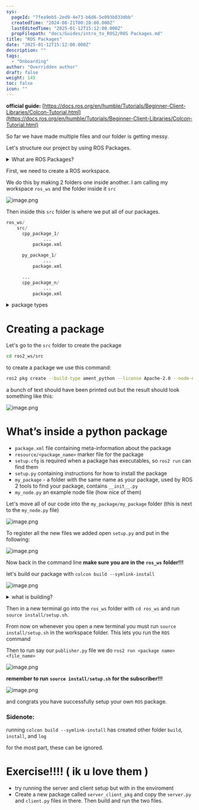 ```yaml
---
sys:
  pageId: "7fea9eb5-2ed9-4e73-b6d6-5e093b833dbb"
  createdTime: "2024-08-21T00:28:00.000Z"
  lastEditedTime: "2025-01-12T15:12:00.000Z"
  propFilepath: "docs/Guides/intro_to_ROS2/ROS Packages.md"
title: "ROS Packages"
date: "2025-01-12T15:12:00.000Z"
description: ""
tags:
  - "Onboarding"
author: "Overridden author"
draft: false
weight: 145
toc: false
icon: ""
---
```


**official guide:** [https://docs.ros.org/en/humble/Tutorials/Beginner-Client-Libraries/Colcon-Tutorial.html](https://docs.ros.org/en/humble/Tutorials/Beginner-Client-Libraries/Colcon-Tutorial.html)

So far we have made multiple files and our folder is getting messy.

Let's structure our project by using ROS Packages.

<details>

<summary>What are ROS Packages?</summary>

ROS Packages are, as the name implies, packages of code that are highly sharable between ROS developers.

They consist of a folder, `package.xml` file, and source code

```python
      cpp_package_1/
		      ... imagine much code files here ..
          package.xml
```

</details>

First, we need to create a ROS workspace.

We do this by making 2 folders one inside another. I am calling my workspace `ros_ws` and the folder inside it `src`

![image.png](https://prod-files-secure.s3.us-west-2.amazonaws.com/d518164a-d88e-44d1-a4ee-3adb3bd8bce0/70706947-fd18-4537-a67b-e12946812d31/image.png?X-Amz-Algorithm=AWS4-HMAC-SHA256&X-Amz-Content-Sha256=UNSIGNED-PAYLOAD&X-Amz-Credential=ASIAZI2LB4663TMJ764S%2F20250617%2Fus-west-2%2Fs3%2Faws4_request&X-Amz-Date=20250617T050954Z&X-Amz-Expires=3600&X-Amz-Security-Token=IQoJb3JpZ2luX2VjEIX%2F%2F%2F%2F%2F%2F%2F%2F%2F%2FwEaCXVzLXdlc3QtMiJHMEUCIB1wJMf8UNNr4yU6PtSI3dBKEF2aghh8qIE09BHlILYPAiEA7QQihIQH8NrOxIKZRRLQS5b7yeBihWC5rFsX4nuWV1oq%2FwMIbhAAGgw2Mzc0MjMxODM4MDUiDNj4v3rnCjL%2FixJVvCrcA832pjGDLn4UeJNFfojobb0bDVvCL3D344HH0FQCRjPULPo6OWAWluta3FasRuXHG23M8ZDtvmA6rQUevDImpyltC%2FcySEOR9wGEIqVvkArXWA6hD3pv2MOx3AWn7ssPJsPnoS4Yv%2F8HsArDo9RghI%2FCMaLTorR3Y%2BfZRlI1i%2BcKBNUzXRkV0hDcD5sKWOXGwBFwQiE7UHlvMUNcwN%2B7dZIcZDOlLJT0HoDY6wBUap9YyH3%2FczZeWFxZyTQTC2VWwtDxKh%2FJ9t1q5NMn1obJWhsf1vFrZA83kkLP%2FWRdpFn00AyIHYKCDJvUUhgl6Bb3sKn8RWbiu%2Fm5DE39Zxba9pOWapTdxISxSRaejFvx0whpglQxcDJD4S9C6Rgr8ONfPdICdcw1r758IGHoewsU%2BRtDEffYxBw2Ieg%2F4YDhDeAWvYm%2BXZwDSaM8AYgEYC7n0%2BJegIFYUkdY%2BJ3QiS2n1I2p7E21zcHZOJd%2FRU0W%2Fpw17ofb2Ggidttx1FnCMYFhxblf6DTC41DXaGUGp7R4QeVA9OrqnrI0qP2b7pk8JbpeRhP5UOxyVofmkTbOUYVVsYbXZ092efG5XRWjbclLxhBOjGmVS1EdK%2B%2F37ZR%2FiNi3Vhc5ARr%2B5zG3dtHLMIzsw8IGOqUBAOHwCxCranJGtK%2BUrn1yEjtysZyNR8dPe6bOZ8ULt%2BD88mIh262THJwD9t2XNV1yMkX2v7TpOyIQBUhkteF7F0mUQVvZ8BXRpkyFDnlBSt14l7ZADiURBz3hh2eTPFPbfQyaL6RUXwsKZrhFQoZKscyqqfEfrYq7ZIDi4SwjrFdgpxm0rzzNxsxnWV2W97X1gqE2It4F99q4%2Bx5HGb5wA8NzaKFC&X-Amz-Signature=498037894e6a52daf7a3ad9c12e147ce00ca0606dce8e3678cf8ed3c56600a78&X-Amz-SignedHeaders=host&x-amz-checksum-mode=ENABLED&x-id=GetObject)

Then inside this `src` folder is where we put all of our packages.

```python
ros_ws/
    src/
      cpp_package_1/
		      ...
          package.xml

      py_package_1/
		      ...
          package.xml

      ...
      cpp_package_n/
		      ...
          package.xml

```

<details>

<summary>package types</summary>

packages can be either `C++` or python.

the intern file structure is different for each but for this guide we will stick to creating python packages

</details>

# Creating a package

Let's go to the `src` folder to create the package

```bash
cd ros2_ws/src
```

to create a package we use this command:

```bash
ros2 pkg create --build-type ament_python --license Apache-2.0 --node-name my_node my_package
```

a bunch of text should have been printed out but the result should look something like this:

![image.png](https://prod-files-secure.s3.us-west-2.amazonaws.com/d518164a-d88e-44d1-a4ee-3adb3bd8bce0/e6cf1e3f-8512-4a3e-b131-079f800bf3e8/image.png?X-Amz-Algorithm=AWS4-HMAC-SHA256&X-Amz-Content-Sha256=UNSIGNED-PAYLOAD&X-Amz-Credential=ASIAZI2LB4663TMJ764S%2F20250617%2Fus-west-2%2Fs3%2Faws4_request&X-Amz-Date=20250617T050954Z&X-Amz-Expires=3600&X-Amz-Security-Token=IQoJb3JpZ2luX2VjEIX%2F%2F%2F%2F%2F%2F%2F%2F%2F%2FwEaCXVzLXdlc3QtMiJHMEUCIB1wJMf8UNNr4yU6PtSI3dBKEF2aghh8qIE09BHlILYPAiEA7QQihIQH8NrOxIKZRRLQS5b7yeBihWC5rFsX4nuWV1oq%2FwMIbhAAGgw2Mzc0MjMxODM4MDUiDNj4v3rnCjL%2FixJVvCrcA832pjGDLn4UeJNFfojobb0bDVvCL3D344HH0FQCRjPULPo6OWAWluta3FasRuXHG23M8ZDtvmA6rQUevDImpyltC%2FcySEOR9wGEIqVvkArXWA6hD3pv2MOx3AWn7ssPJsPnoS4Yv%2F8HsArDo9RghI%2FCMaLTorR3Y%2BfZRlI1i%2BcKBNUzXRkV0hDcD5sKWOXGwBFwQiE7UHlvMUNcwN%2B7dZIcZDOlLJT0HoDY6wBUap9YyH3%2FczZeWFxZyTQTC2VWwtDxKh%2FJ9t1q5NMn1obJWhsf1vFrZA83kkLP%2FWRdpFn00AyIHYKCDJvUUhgl6Bb3sKn8RWbiu%2Fm5DE39Zxba9pOWapTdxISxSRaejFvx0whpglQxcDJD4S9C6Rgr8ONfPdICdcw1r758IGHoewsU%2BRtDEffYxBw2Ieg%2F4YDhDeAWvYm%2BXZwDSaM8AYgEYC7n0%2BJegIFYUkdY%2BJ3QiS2n1I2p7E21zcHZOJd%2FRU0W%2Fpw17ofb2Ggidttx1FnCMYFhxblf6DTC41DXaGUGp7R4QeVA9OrqnrI0qP2b7pk8JbpeRhP5UOxyVofmkTbOUYVVsYbXZ092efG5XRWjbclLxhBOjGmVS1EdK%2B%2F37ZR%2FiNi3Vhc5ARr%2B5zG3dtHLMIzsw8IGOqUBAOHwCxCranJGtK%2BUrn1yEjtysZyNR8dPe6bOZ8ULt%2BD88mIh262THJwD9t2XNV1yMkX2v7TpOyIQBUhkteF7F0mUQVvZ8BXRpkyFDnlBSt14l7ZADiURBz3hh2eTPFPbfQyaL6RUXwsKZrhFQoZKscyqqfEfrYq7ZIDi4SwjrFdgpxm0rzzNxsxnWV2W97X1gqE2It4F99q4%2Bx5HGb5wA8NzaKFC&X-Amz-Signature=47696c50a2d5d94560e3a1a2e8f81e0df5c53eb268083baea9062459833b5ef1&X-Amz-SignedHeaders=host&x-amz-checksum-mode=ENABLED&x-id=GetObject)

# What’s inside a python package

- `package.xml` file containing meta-information about the package
- `resource/<package_name>` marker file for the package
- `setup.cfg` is required when a package has executables, so `ros2 run` can find them
- `setup.py` containing instructions for how to install the package
- `my_package` - a folder with the same name as your package, used by ROS 2 tools to find your package, contains `__init__.py`
- `my_node.py` an example node file (how nice of them)

Let's move all of our code into the `my_package/my_package` folder (this is next to the `my_node.py` file)

![image.png](https://prod-files-secure.s3.us-west-2.amazonaws.com/d518164a-d88e-44d1-a4ee-3adb3bd8bce0/9ce58f11-0da9-4d3e-b86d-506a9685d378/image.png?X-Amz-Algorithm=AWS4-HMAC-SHA256&X-Amz-Content-Sha256=UNSIGNED-PAYLOAD&X-Amz-Credential=ASIAZI2LB4663TMJ764S%2F20250617%2Fus-west-2%2Fs3%2Faws4_request&X-Amz-Date=20250617T050954Z&X-Amz-Expires=3600&X-Amz-Security-Token=IQoJb3JpZ2luX2VjEIX%2F%2F%2F%2F%2F%2F%2F%2F%2F%2FwEaCXVzLXdlc3QtMiJHMEUCIB1wJMf8UNNr4yU6PtSI3dBKEF2aghh8qIE09BHlILYPAiEA7QQihIQH8NrOxIKZRRLQS5b7yeBihWC5rFsX4nuWV1oq%2FwMIbhAAGgw2Mzc0MjMxODM4MDUiDNj4v3rnCjL%2FixJVvCrcA832pjGDLn4UeJNFfojobb0bDVvCL3D344HH0FQCRjPULPo6OWAWluta3FasRuXHG23M8ZDtvmA6rQUevDImpyltC%2FcySEOR9wGEIqVvkArXWA6hD3pv2MOx3AWn7ssPJsPnoS4Yv%2F8HsArDo9RghI%2FCMaLTorR3Y%2BfZRlI1i%2BcKBNUzXRkV0hDcD5sKWOXGwBFwQiE7UHlvMUNcwN%2B7dZIcZDOlLJT0HoDY6wBUap9YyH3%2FczZeWFxZyTQTC2VWwtDxKh%2FJ9t1q5NMn1obJWhsf1vFrZA83kkLP%2FWRdpFn00AyIHYKCDJvUUhgl6Bb3sKn8RWbiu%2Fm5DE39Zxba9pOWapTdxISxSRaejFvx0whpglQxcDJD4S9C6Rgr8ONfPdICdcw1r758IGHoewsU%2BRtDEffYxBw2Ieg%2F4YDhDeAWvYm%2BXZwDSaM8AYgEYC7n0%2BJegIFYUkdY%2BJ3QiS2n1I2p7E21zcHZOJd%2FRU0W%2Fpw17ofb2Ggidttx1FnCMYFhxblf6DTC41DXaGUGp7R4QeVA9OrqnrI0qP2b7pk8JbpeRhP5UOxyVofmkTbOUYVVsYbXZ092efG5XRWjbclLxhBOjGmVS1EdK%2B%2F37ZR%2FiNi3Vhc5ARr%2B5zG3dtHLMIzsw8IGOqUBAOHwCxCranJGtK%2BUrn1yEjtysZyNR8dPe6bOZ8ULt%2BD88mIh262THJwD9t2XNV1yMkX2v7TpOyIQBUhkteF7F0mUQVvZ8BXRpkyFDnlBSt14l7ZADiURBz3hh2eTPFPbfQyaL6RUXwsKZrhFQoZKscyqqfEfrYq7ZIDi4SwjrFdgpxm0rzzNxsxnWV2W97X1gqE2It4F99q4%2Bx5HGb5wA8NzaKFC&X-Amz-Signature=47d8bc37ed372dcca0efd0cf4e57595e95d74a34de987720dc6d6c2940dba739&X-Amz-SignedHeaders=host&x-amz-checksum-mode=ENABLED&x-id=GetObject)

To register all the new files we added open `setup.py` and put in the following:

![image.png](https://prod-files-secure.s3.us-west-2.amazonaws.com/d518164a-d88e-44d1-a4ee-3adb3bd8bce0/1cd7c262-4cae-4496-9d75-c178537d24a2/image.png?X-Amz-Algorithm=AWS4-HMAC-SHA256&X-Amz-Content-Sha256=UNSIGNED-PAYLOAD&X-Amz-Credential=ASIAZI2LB4663TMJ764S%2F20250617%2Fus-west-2%2Fs3%2Faws4_request&X-Amz-Date=20250617T050954Z&X-Amz-Expires=3600&X-Amz-Security-Token=IQoJb3JpZ2luX2VjEIX%2F%2F%2F%2F%2F%2F%2F%2F%2F%2FwEaCXVzLXdlc3QtMiJHMEUCIB1wJMf8UNNr4yU6PtSI3dBKEF2aghh8qIE09BHlILYPAiEA7QQihIQH8NrOxIKZRRLQS5b7yeBihWC5rFsX4nuWV1oq%2FwMIbhAAGgw2Mzc0MjMxODM4MDUiDNj4v3rnCjL%2FixJVvCrcA832pjGDLn4UeJNFfojobb0bDVvCL3D344HH0FQCRjPULPo6OWAWluta3FasRuXHG23M8ZDtvmA6rQUevDImpyltC%2FcySEOR9wGEIqVvkArXWA6hD3pv2MOx3AWn7ssPJsPnoS4Yv%2F8HsArDo9RghI%2FCMaLTorR3Y%2BfZRlI1i%2BcKBNUzXRkV0hDcD5sKWOXGwBFwQiE7UHlvMUNcwN%2B7dZIcZDOlLJT0HoDY6wBUap9YyH3%2FczZeWFxZyTQTC2VWwtDxKh%2FJ9t1q5NMn1obJWhsf1vFrZA83kkLP%2FWRdpFn00AyIHYKCDJvUUhgl6Bb3sKn8RWbiu%2Fm5DE39Zxba9pOWapTdxISxSRaejFvx0whpglQxcDJD4S9C6Rgr8ONfPdICdcw1r758IGHoewsU%2BRtDEffYxBw2Ieg%2F4YDhDeAWvYm%2BXZwDSaM8AYgEYC7n0%2BJegIFYUkdY%2BJ3QiS2n1I2p7E21zcHZOJd%2FRU0W%2Fpw17ofb2Ggidttx1FnCMYFhxblf6DTC41DXaGUGp7R4QeVA9OrqnrI0qP2b7pk8JbpeRhP5UOxyVofmkTbOUYVVsYbXZ092efG5XRWjbclLxhBOjGmVS1EdK%2B%2F37ZR%2FiNi3Vhc5ARr%2B5zG3dtHLMIzsw8IGOqUBAOHwCxCranJGtK%2BUrn1yEjtysZyNR8dPe6bOZ8ULt%2BD88mIh262THJwD9t2XNV1yMkX2v7TpOyIQBUhkteF7F0mUQVvZ8BXRpkyFDnlBSt14l7ZADiURBz3hh2eTPFPbfQyaL6RUXwsKZrhFQoZKscyqqfEfrYq7ZIDi4SwjrFdgpxm0rzzNxsxnWV2W97X1gqE2It4F99q4%2Bx5HGb5wA8NzaKFC&X-Amz-Signature=502ae576f6f64e3f08e3a770279828e62d1b1d58aab895845214a85828b906b4&X-Amz-SignedHeaders=host&x-amz-checksum-mode=ENABLED&x-id=GetObject)

Now back in the command line **make sure you are in the** **`ros_ws`** **folder!!!**

let's build our package with `colcon build --symlink-install`

![image.png](https://prod-files-secure.s3.us-west-2.amazonaws.com/d518164a-d88e-44d1-a4ee-3adb3bd8bce0/2f2a0d27-b173-48fd-b189-5f5c0ce65619/image.png?X-Amz-Algorithm=AWS4-HMAC-SHA256&X-Amz-Content-Sha256=UNSIGNED-PAYLOAD&X-Amz-Credential=ASIAZI2LB4663TMJ764S%2F20250617%2Fus-west-2%2Fs3%2Faws4_request&X-Amz-Date=20250617T050954Z&X-Amz-Expires=3600&X-Amz-Security-Token=IQoJb3JpZ2luX2VjEIX%2F%2F%2F%2F%2F%2F%2F%2F%2F%2FwEaCXVzLXdlc3QtMiJHMEUCIB1wJMf8UNNr4yU6PtSI3dBKEF2aghh8qIE09BHlILYPAiEA7QQihIQH8NrOxIKZRRLQS5b7yeBihWC5rFsX4nuWV1oq%2FwMIbhAAGgw2Mzc0MjMxODM4MDUiDNj4v3rnCjL%2FixJVvCrcA832pjGDLn4UeJNFfojobb0bDVvCL3D344HH0FQCRjPULPo6OWAWluta3FasRuXHG23M8ZDtvmA6rQUevDImpyltC%2FcySEOR9wGEIqVvkArXWA6hD3pv2MOx3AWn7ssPJsPnoS4Yv%2F8HsArDo9RghI%2FCMaLTorR3Y%2BfZRlI1i%2BcKBNUzXRkV0hDcD5sKWOXGwBFwQiE7UHlvMUNcwN%2B7dZIcZDOlLJT0HoDY6wBUap9YyH3%2FczZeWFxZyTQTC2VWwtDxKh%2FJ9t1q5NMn1obJWhsf1vFrZA83kkLP%2FWRdpFn00AyIHYKCDJvUUhgl6Bb3sKn8RWbiu%2Fm5DE39Zxba9pOWapTdxISxSRaejFvx0whpglQxcDJD4S9C6Rgr8ONfPdICdcw1r758IGHoewsU%2BRtDEffYxBw2Ieg%2F4YDhDeAWvYm%2BXZwDSaM8AYgEYC7n0%2BJegIFYUkdY%2BJ3QiS2n1I2p7E21zcHZOJd%2FRU0W%2Fpw17ofb2Ggidttx1FnCMYFhxblf6DTC41DXaGUGp7R4QeVA9OrqnrI0qP2b7pk8JbpeRhP5UOxyVofmkTbOUYVVsYbXZ092efG5XRWjbclLxhBOjGmVS1EdK%2B%2F37ZR%2FiNi3Vhc5ARr%2B5zG3dtHLMIzsw8IGOqUBAOHwCxCranJGtK%2BUrn1yEjtysZyNR8dPe6bOZ8ULt%2BD88mIh262THJwD9t2XNV1yMkX2v7TpOyIQBUhkteF7F0mUQVvZ8BXRpkyFDnlBSt14l7ZADiURBz3hh2eTPFPbfQyaL6RUXwsKZrhFQoZKscyqqfEfrYq7ZIDi4SwjrFdgpxm0rzzNxsxnWV2W97X1gqE2It4F99q4%2Bx5HGb5wA8NzaKFC&X-Amz-Signature=cfa88043ece7f3f4325edc8d462ff7c9020a91ee041fd7a2a23514a927b84890&X-Amz-SignedHeaders=host&x-amz-checksum-mode=ENABLED&x-id=GetObject)

<details>

<summary>what is building?</summary>

if you are a CS major at Rose-Hulman you will learn the answer to this in CSSE132

but TLDR; is it combines all the code files into one program that can be run easily 

</details>

Then in a new terminal go into the `ros_ws` folder with `cd ros_ws` and run `source install/setup.sh`. 

From now on whenever you open a new terminal you must run `source install/setup.sh` in the workspace folder. This lets you run the `ROS` command

Then to run say our `publisher.py` file we do `ros2 run <package name> <file_name>`

![image.png](https://prod-files-secure.s3.us-west-2.amazonaws.com/d518164a-d88e-44d1-a4ee-3adb3bd8bce0/4f4b1219-3a44-4632-aa0a-ce3471699f59/image.png?X-Amz-Algorithm=AWS4-HMAC-SHA256&X-Amz-Content-Sha256=UNSIGNED-PAYLOAD&X-Amz-Credential=ASIAZI2LB4663TMJ764S%2F20250617%2Fus-west-2%2Fs3%2Faws4_request&X-Amz-Date=20250617T050954Z&X-Amz-Expires=3600&X-Amz-Security-Token=IQoJb3JpZ2luX2VjEIX%2F%2F%2F%2F%2F%2F%2F%2F%2F%2FwEaCXVzLXdlc3QtMiJHMEUCIB1wJMf8UNNr4yU6PtSI3dBKEF2aghh8qIE09BHlILYPAiEA7QQihIQH8NrOxIKZRRLQS5b7yeBihWC5rFsX4nuWV1oq%2FwMIbhAAGgw2Mzc0MjMxODM4MDUiDNj4v3rnCjL%2FixJVvCrcA832pjGDLn4UeJNFfojobb0bDVvCL3D344HH0FQCRjPULPo6OWAWluta3FasRuXHG23M8ZDtvmA6rQUevDImpyltC%2FcySEOR9wGEIqVvkArXWA6hD3pv2MOx3AWn7ssPJsPnoS4Yv%2F8HsArDo9RghI%2FCMaLTorR3Y%2BfZRlI1i%2BcKBNUzXRkV0hDcD5sKWOXGwBFwQiE7UHlvMUNcwN%2B7dZIcZDOlLJT0HoDY6wBUap9YyH3%2FczZeWFxZyTQTC2VWwtDxKh%2FJ9t1q5NMn1obJWhsf1vFrZA83kkLP%2FWRdpFn00AyIHYKCDJvUUhgl6Bb3sKn8RWbiu%2Fm5DE39Zxba9pOWapTdxISxSRaejFvx0whpglQxcDJD4S9C6Rgr8ONfPdICdcw1r758IGHoewsU%2BRtDEffYxBw2Ieg%2F4YDhDeAWvYm%2BXZwDSaM8AYgEYC7n0%2BJegIFYUkdY%2BJ3QiS2n1I2p7E21zcHZOJd%2FRU0W%2Fpw17ofb2Ggidttx1FnCMYFhxblf6DTC41DXaGUGp7R4QeVA9OrqnrI0qP2b7pk8JbpeRhP5UOxyVofmkTbOUYVVsYbXZ092efG5XRWjbclLxhBOjGmVS1EdK%2B%2F37ZR%2FiNi3Vhc5ARr%2B5zG3dtHLMIzsw8IGOqUBAOHwCxCranJGtK%2BUrn1yEjtysZyNR8dPe6bOZ8ULt%2BD88mIh262THJwD9t2XNV1yMkX2v7TpOyIQBUhkteF7F0mUQVvZ8BXRpkyFDnlBSt14l7ZADiURBz3hh2eTPFPbfQyaL6RUXwsKZrhFQoZKscyqqfEfrYq7ZIDi4SwjrFdgpxm0rzzNxsxnWV2W97X1gqE2It4F99q4%2Bx5HGb5wA8NzaKFC&X-Amz-Signature=7a66165dac5d88c7147da1cedc601cdd299c813abcecad05ddb6ad580c349850&X-Amz-SignedHeaders=host&x-amz-checksum-mode=ENABLED&x-id=GetObject)

**remember to run** **`source install/setup.sh`** **for the subscriber!!!**

![image.png](https://prod-files-secure.s3.us-west-2.amazonaws.com/d518164a-d88e-44d1-a4ee-3adb3bd8bce0/02121119-dad4-49ec-8356-c956108b4243/image.png?X-Amz-Algorithm=AWS4-HMAC-SHA256&X-Amz-Content-Sha256=UNSIGNED-PAYLOAD&X-Amz-Credential=ASIAZI2LB4663TMJ764S%2F20250617%2Fus-west-2%2Fs3%2Faws4_request&X-Amz-Date=20250617T050954Z&X-Amz-Expires=3600&X-Amz-Security-Token=IQoJb3JpZ2luX2VjEIX%2F%2F%2F%2F%2F%2F%2F%2F%2F%2FwEaCXVzLXdlc3QtMiJHMEUCIB1wJMf8UNNr4yU6PtSI3dBKEF2aghh8qIE09BHlILYPAiEA7QQihIQH8NrOxIKZRRLQS5b7yeBihWC5rFsX4nuWV1oq%2FwMIbhAAGgw2Mzc0MjMxODM4MDUiDNj4v3rnCjL%2FixJVvCrcA832pjGDLn4UeJNFfojobb0bDVvCL3D344HH0FQCRjPULPo6OWAWluta3FasRuXHG23M8ZDtvmA6rQUevDImpyltC%2FcySEOR9wGEIqVvkArXWA6hD3pv2MOx3AWn7ssPJsPnoS4Yv%2F8HsArDo9RghI%2FCMaLTorR3Y%2BfZRlI1i%2BcKBNUzXRkV0hDcD5sKWOXGwBFwQiE7UHlvMUNcwN%2B7dZIcZDOlLJT0HoDY6wBUap9YyH3%2FczZeWFxZyTQTC2VWwtDxKh%2FJ9t1q5NMn1obJWhsf1vFrZA83kkLP%2FWRdpFn00AyIHYKCDJvUUhgl6Bb3sKn8RWbiu%2Fm5DE39Zxba9pOWapTdxISxSRaejFvx0whpglQxcDJD4S9C6Rgr8ONfPdICdcw1r758IGHoewsU%2BRtDEffYxBw2Ieg%2F4YDhDeAWvYm%2BXZwDSaM8AYgEYC7n0%2BJegIFYUkdY%2BJ3QiS2n1I2p7E21zcHZOJd%2FRU0W%2Fpw17ofb2Ggidttx1FnCMYFhxblf6DTC41DXaGUGp7R4QeVA9OrqnrI0qP2b7pk8JbpeRhP5UOxyVofmkTbOUYVVsYbXZ092efG5XRWjbclLxhBOjGmVS1EdK%2B%2F37ZR%2FiNi3Vhc5ARr%2B5zG3dtHLMIzsw8IGOqUBAOHwCxCranJGtK%2BUrn1yEjtysZyNR8dPe6bOZ8ULt%2BD88mIh262THJwD9t2XNV1yMkX2v7TpOyIQBUhkteF7F0mUQVvZ8BXRpkyFDnlBSt14l7ZADiURBz3hh2eTPFPbfQyaL6RUXwsKZrhFQoZKscyqqfEfrYq7ZIDi4SwjrFdgpxm0rzzNxsxnWV2W97X1gqE2It4F99q4%2Bx5HGb5wA8NzaKFC&X-Amz-Signature=8c7c714ad5facc06520f6406904f0c22df09eb65b08e3477d89ffd264ee0cfb3&X-Amz-SignedHeaders=host&x-amz-checksum-mode=ENABLED&x-id=GetObject)

and congrats you have successfully setup your own `ROS` package.

### Sidenote:

running `colcon build --symlink-install` has created other folder `build`, `install`, and `log`

for the most part, these can be ignored.

# Exercise!!!! ( ik u love them )

- try running the server and client setup but with in the enviroment
- Create a new package called `server_client_pkg` and copy the `server.py` and `client.py` files in there. Then build and run the two files.
